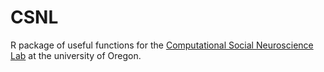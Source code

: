 # CSNL
R package of useful functions for the [Computational Social Neuroscience Lab](https://csnl.uoregon.edu/) at the university of Oregon.
